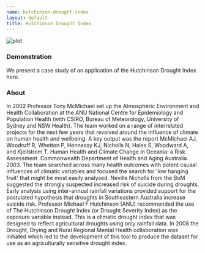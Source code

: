 ```yaml
--- 
name: hutchinson-drought-index
layout: default
title: Hutchinson Drought Index
---
```


<!--![plot](/images/hist_x.png)-->
![plot](/hutchinson-drought-index/images/McMichaelDDRMHconf2008.jpg)

### Demonstration

We present a case study of an application of the Hutchinson Drought Index here.

### About

In 2002 Professor Tony McMichael set up the Atmospheric Environment and Health Collaboration at the ANU National Centre for Epidemiology and Population Health (with CSIRO, Bureau of Meteorology, University of Sydney and NSW Health). The team worked on a range of interrelated projects for the next few years that revolved around the influence of climate on human health and wellbeing. A key output was the report McMichael AJ, Woodruff R, Whetton P, Hennessy KJ, Nicholls N, Hales S, Woodward A, and Kjellstrom T. Human Health and Climate Change in Oceania: a Risk Assessment. Commonwealth Department of Health and Aging Australia. 2003. The team searched across many health outcomes with potent causal influences of climatic variables and focused the search for 'low hanging fruit' that might be most easily analysed. Neville Nicholls from the BoM suggested the strongly suspected increased risk of suicide during droughts. Early analysis using inter-annual rainfall variations provided support for the postulated hypothesis that droughts in Southeastern Australia increase suicide risk. Professor Michael F Hutchinson (ANU) recommended the use of The Hutchinson Drought Index (or Drought Severity Index) as the exposure variable instead. This is a climatic drought index that was designed to reflect agricultural droughts using only rainfall data.	In 2008 the Drought, Drying and Rural Regional Mental Health collaboration was initiated which led to the development of this tool to produce the dataset for use as an agriculturally sensitive drought index.
